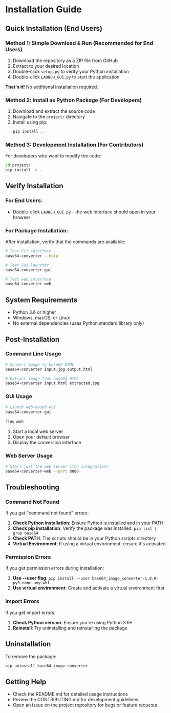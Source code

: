# Installation Guide

## Quick Installation (End Users)

### Method 1: Simple Download & Run (Recommended for End Users)
1. Download the repository as a ZIP file from GitHub
2. Extract to your desired location
3. Double-click `setup.py` to verify your Python installation
4. Double-click `LAUNCH_GUI.py` to start the application

**That's it!** No additional installation required.

### Method 2: Install as Python Package (For Developers)
1. Download and extract the source code
2. Navigate to the `project/` directory
3. Install using pip:
   ```bash
   pip install .
   ```

### Method 3: Development Installation (For Contributors)
For developers who want to modify the code:
```bash
cd project/
pip install -e .
```

## Verify Installation

### For End Users:
- Double-click `LAUNCH_GUI.py` - the web interface should open in your browser

### For Package Installation:
After installation, verify that the commands are available:
```bash
# Test CLI interface
base64-converter --help

# Test GUI launcher
base64-converter-gui

# Test web interface  
base64-converter-web
```

## System Requirements

- Python 3.6 or higher
- Windows, macOS, or Linux
- No external dependencies (uses Python standard library only)

## Post-Installation

### Command Line Usage
```bash
# Convert image to base64 HTML
base64-converter input.jpg output.html

# Extract image from base64 HTML
base64-converter input.html extracted.jpg
```

### GUI Usage
```bash
# Launch web-based GUI
base64-converter-gui
```

This will:
1. Start a local web server
2. Open your default browser
3. Display the conversion interface

### Web Server Usage
```bash
# Start just the web server (for integration)
base64-converter-web --port 8080
```

## Troubleshooting

### Command Not Found
If you get "command not found" errors:

1. **Check Python installation**: Ensure Python is installed and in your PATH
2. **Check pip installation**: Verify the package was installed: `pip list | grep base64`
3. **Check PATH**: The scripts should be in your Python scripts directory
4. **Virtual Environment**: If using a virtual environment, ensure it's activated

### Permission Errors
If you get permission errors during installation:

1. **Use --user flag**: `pip install --user base64_image_converter-1.0.0-py3-none-any.whl`
2. **Use virtual environment**: Create and activate a virtual environment first

### Import Errors
If you get import errors:
1. **Check Python version**: Ensure you're using Python 3.6+
2. **Reinstall**: Try uninstalling and reinstalling the package

## Uninstallation

To remove the package:
```bash
pip uninstall base64-image-converter
```

## Getting Help

- Check the README.md for detailed usage instructions
- Review the CONTRIBUTING.md for development guidelines
- Open an issue on the project repository for bugs or feature requests
